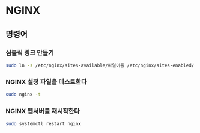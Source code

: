 # NGINX
## 명령어

### 심볼릭 링크 만들기
```bash
sudo ln -s /etc/nginx/sites-available/파일이름 /etc/nginx/sites-enabled/
```

### NGINX 설정 파일을 테스트한다
```bash
sudo nginx -t
```
### NGINX 웹서버를 재시작한다
```bash
sudo systemctl restart nginx
```
